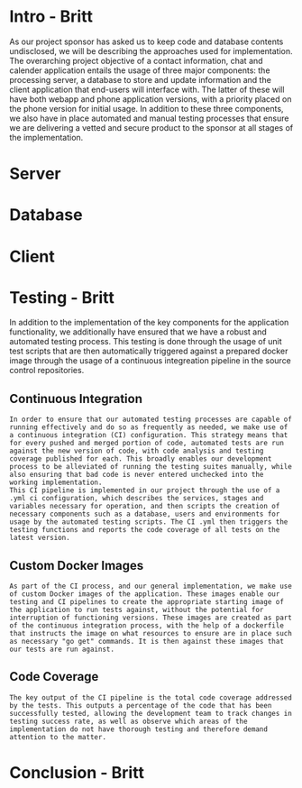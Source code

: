 # Intro - Britt
  As our project sponsor has asked us to keep code and database contents undisclosed, we will be describing the approaches used for implementation. The overarching project objective of a contact information, chat and calender application entails the usage of three major components: the processing server, a database to store and update information and the client application that end-users will interface with. The latter of these will have both webapp and phone application versions, with a priority placed on the phone version for initial usage.
   In addition to these three components, we also have in place automated and manual testing processes that ensure we are delivering a vetted and secure product to the sponsor at all stages of the implementation. 
# Server

# Database

# Client

# Testing - Britt
  In addition to the implementation of the key components for the application functionality, we additionally have ensured that we have a robust and automated testing process. This testing is done through the usage of unit test scripts that are then automatically triggered against a prepared docker image through the usage of a continuous integreation pipeline in the source control repositories.
  
  ## Continuous Integration
    In order to ensure that our automated testing processes are capable of running effectively and do so as frequently as needed, we make use of a continuous integration (CI) configuration. This strategy means that for every pushed and merged portion of code, automated tests are run against the new version of code, with code analysis and testing coverage published for each. This broadly enables our development process to be alleviated of running the testing suites manually, while also ensuring that bad code is never entered unchecked into the working implementation.
    This CI pipeline is implemented in our project through the use of a .yml ci configuration, which describes the services, stages and variables necessary for operation, and then scripts the creation of necessary components such as a database, users and environments for usage by the automated testing scripts. The CI .yml then triggers the testing functions and reports the code coverage of all tests on the latest version.
  
  ## Custom Docker Images
    As part of the CI process, and our general implementation, we make use of custom Docker images of the application. These images enable our testing and CI pipelines to create the appropriate starting image of the application to run tests against, without the potential for interruption of functioning versions. These images are created as part of the continuous integration process, with the help of a dockerfile that instructs the image on what resources to ensure are in place such as necessary "go get" commands. It is then against these images that our tests are run against.
    
  ## Code Coverage
    The key output of the CI pipeline is the total code coverage addressed by the tests. This outputs a percentage of the code that has been successfully tested, allowing the development team to track changes in testing success rate, as well as observe which areas of the implementation do not have thorough testing and therefore demand attention to the matter.

# Conclusion - Britt
